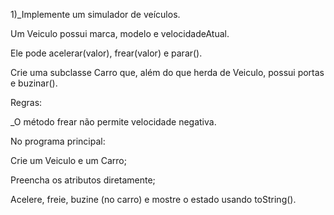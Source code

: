 1)_Implemente um simulador de veículos.

Um Veiculo possui marca, modelo e velocidadeAtual.

Ele pode acelerar(valor), frear(valor) e parar().

Crie uma subclasse Carro que, além do que herda de Veiculo, possui portas e buzinar().

Regras:

_O método frear não permite velocidade negativa.

No programa principal:

Crie um Veiculo e um Carro;

Preencha os atributos diretamente;

Acelere, freie, buzine (no carro) e mostre o estado usando toString().